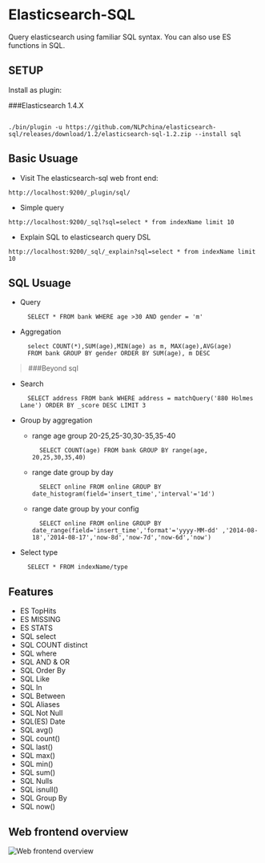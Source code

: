 Elasticsearch-SQL
=================

Query elasticsearch using familiar SQL syntax.
You can also use ES functions in SQL.


## SETUP

Install as plugin:

###Elasticsearch 1.4.X
````

./bin/plugin -u https://github.com/NLPchina/elasticsearch-sql/releases/download/1.2/elasticsearch-sql-1.2.zip --install sql

````
## Basic Usuage

* Visit The elasticsearch-sql web front end:
````
http://localhost:9200/_plugin/sql/
````


* Simple query
````
http://localhost:9200/_sql?sql=select * from indexName limit 10
````

* Explain SQL to elasticsearch query DSL
````
http://localhost:9200/_sql/_explain?sql=select * from indexName limit 10
```` 



## SQL Usuage

* Query

        SELECT * FROM bank WHERE age >30 AND gender = 'm'

* Aggregation

        select COUNT(*),SUM(age),MIN(age) as m, MAX(age),AVG(age)
        FROM bank GROUP BY gender ORDER BY SUM(age), m DESC

> ###Beyond sql

* Search

        SELECT address FROM bank WHERE address = matchQuery('880 Holmes Lane') ORDER BY _score DESC LIMIT 3
        

* Group by aggregation

	+ range age group 20-25,25-30,30-35,35-40

			SELECT COUNT(age) FROM bank GROUP BY range(age, 20,25,30,35,40)

	+ range date group by day

			SELECT online FROM online GROUP BY date_histogram(field='insert_time','interval'='1d')

	+ range date group by your config

			SELECT online FROM online GROUP BY date_range(field='insert_time','format'='yyyy-MM-dd' ,'2014-08-18','2014-08-17','now-8d','now-7d','now-6d','now')

* Select type

        SELECT * FROM indexName/type


## Features

*  ES TopHits
*  ES MISSING
*  ES STATS
*  SQL select
*  SQL COUNT distinct
*  SQL where
*  SQL AND & OR
*  SQL Order By
*  SQL Like
*  SQL In
*  SQL Between
*  SQL Aliases
*  SQL Not Null
*  SQL(ES) Date
*  SQL avg()
*  SQL count()
*  SQL last()
*  SQL max()
*  SQL min()
*  SQL sum()
*  SQL Nulls
*  SQL isnull()
*  SQL Group By
*  SQL now()




## Web frontend overview

![Web frontend overview](https://cloud.githubusercontent.com/assets/9518816/5555009/ebe4b53c-8c93-11e4-88ad-96d805cc698f.png)
